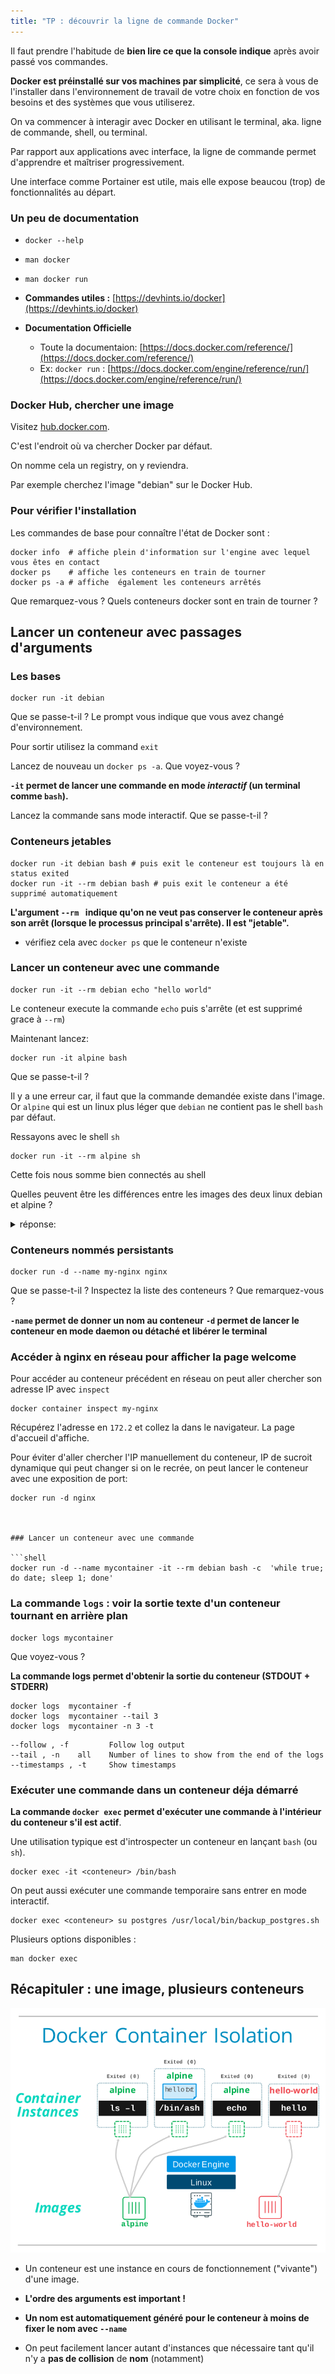 ```yaml
---
title: "TP : découvrir la ligne de commande Docker"
---
```


<!-- ## Objectifs Pédagogiques
  - Connaître les outils permettant d'interagir avec docker
  - Lancer un conteneur avec des passages d'arguments
  - Savoir utiliser les commandes ps, run, logs, exec -->


<!-- --- -->

<!-- # Mentalité :
![](../assets/images/changingThings.jpg) -->

Il faut prendre l'habitude de **bien lire ce que la console indique** après avoir passé vos commandes.


<!-- --- -->

**Docker est préinstallé sur vos machines par simplicité**, ce sera à vous de l'installer dans l'environnement de travail de votre choix en fonction de vos besoins et des systèmes que vous utiliserez.

On va commencer à interagir avec Docker en utilisant le terminal, aka. ligne de commande, shell, ou terminal.

Par rapport aux applications avec interface, la ligne de commande permet d'apprendre et maîtriser progressivement. 

Une interface comme Portainer est utile, mais elle expose beaucou (trop) de fonctionnalités au départ.

<!-- --- -->

### Un peu de documentation

- `docker --help`
- `man docker`
- `man docker run`

- **Commandes utiles :** [https://devhints.io/docker](https://devhints.io/docker)

- **Documentation Officielle**
  - Toute la documentaion: [https://docs.docker.com/reference/](https://docs.docker.com/reference/)
  - Ex: `docker run` : [https://docs.docker.com/engine/reference/run/](https://docs.docker.com/engine/reference/run/)



<!-- --- -->

<!-- ## Lancer un conteneur "Hello world"

```shell
docker run hello-world
```

**Décomposons cette «ligne de commande»** 

* Le prompt
```shell
"$" est le caractère indiquant qu'on va entrer une commande dans un "PROMPT" 

user@machine:~$ est un prompt plus réaliste mais plus long 
```
* La commande 
```shell
"docker" est ici l'exécutable qu'on appelle sur la machine locale
```
* L'argument
```shell
"run" est un argument qui indique à l'exécutable ce qu'on veut faire.
En l'occurence c'est une commande Docker.
```
* Le sous-argument, le paramètre de la commande
```shell"
"hello-world"" est le nom d'une image Docker sur le DockerHub 
```
cf. [https://hub.docker.com/_/hello-world/](https://hub.docker.com/_/hello-world/) -->

<!-- --- -->

### Docker Hub, chercher une image

Visitez [hub.docker.com](https://hub.docker.com).

C'est l'endroit où va chercher Docker par défaut. 

On nomme cela un registry, on y reviendra.

Par exemple cherchez l'image "debian" sur le Docker Hub.

<!-- --- -->

### Pour vérifier l'installation

Les commandes de base pour connaître l'état de Docker sont :

```shell
docker info  # affiche plein d'information sur l'engine avec lequel vous êtes en contact
docker ps    # affiche les conteneurs en train de tourner
docker ps -a # affiche  également les conteneurs arrêtés
```

Que remarquez-vous ? Quels conteneurs docker sont en train de tourner ?

<!-- --- -->

## Lancer un conteneur avec passages d'arguments

### Les bases

```shell
docker run -it debian 
```
Que se passe-t-il ? Le prompt vous indique que vous avez changé d'environnement.

Pour sortir utilisez la command `exit`

Lancez de nouveau un `docker ps -a`. Que voyez-vous ? 

**`-it` permet de lancer une commande en mode _interactif_ (un terminal comme `bash`).**

Lancez la commande sans mode interactif. Que se passe-t-il ?

<!-- --- -->

### Conteneurs jetables 

```shell
docker run -it debian bash # puis exit le conteneur est toujours là en status exited
docker run -it --rm debian bash # puis exit le conteneur a été supprimé automatiquement
```
**L'argument `--rm ` indique qu'on ne veut pas conserver le conteneur après son arrêt (lorsque le processus principal s'arrête). Il est "jetable".**

- vérifiez cela avec `docker ps` que le conteneur n'existe

### Lancer un conteneur avec une commande

```shell
docker run -it --rm debian echo "hello world"
```

Le conteneur execute la commande `echo` puis s'arrête (et est supprimé grace à `--rm`)

Maintenant lancez:

```shell
docker run -it alpine bash
```

Que se passe-t-il ? 

Il y a une erreur car, il faut que la commande demandée existe dans l'image. Or `alpine` qui est un linux plus léger que `debian` ne contient pas le shell `bash` par défaut.

Ressayons avec le shell `sh`

```shell
docker run -it --rm alpine sh
```

Cette fois nous somme bien connectés au shell


Quelles peuvent être les différences entre les images des deux linux debian et alpine ?

<details><summary>réponse:</summary>

Alpine est un linux plus léger qui contient beaucoup moins de programme et dans des versions allégées par rapport à debian. Ce qui peut être un avantage ou un inconvénient.

Alpine utilise un gestionnaire de paquet différent appelé `apk`.

Alpine a des commandes dont la syntaxe peut être différente de debian par exemple `useradd` n'a pas les même options. Il faudra y être attentif pour la création de dockerfiles.

</details>

### Conteneurs nommés persistants

```shell
docker run -d --name my-nginx nginx
```
Que se passe-t-il ? Inspectez la liste des conteneurs ? Que remarquez-vous ? 

**`-name` permet de donner un nom au conteneur**
**`-d` permet de lancer le conteneur en mode **daemon** ou **détaché** et libérer le terminal**

### Accéder à nginx en réseau pour afficher la page welcome

Pour accéder au conteneur précédent en réseau on peut aller chercher son adresse IP avec `inspect`

```shell
docker container inspect my-nginx
```

Récupérez l'adresse en `172.2` et collez la dans le navigateur. La page d'accueil d'affiche.


Pour éviter d'aller chercher l'IP manuellement du conteneur, IP de sucroit dynamique qui peut changer si on le recrée, on peut lancer le conteneur avec une exposition de port:

```shell
docker run -d nginx



### Lancer un conteneur avec une commande

```shell
docker run -d --name mycontainer -it --rm debian bash -c  'while true; do date; sleep 1; done' 
```


### La commande `logs` : voir la sortie texte d'un conteneur tournant en arrière plan

```shell
docker logs mycontainer
```
Que voyez-vous ? 

**La commande logs permet d'obtenir la sortie du conteneur (STDOUT + STDERR)**

```shell
docker logs  mycontainer -f 
docker logs  mycontainer --tail 3 
docker logs  mycontainer -n 3 -t 

```

```shell
--follow , -f         Follow log output
--tail , -n    all    Number of lines to show from the end of the logs
--timestamps , -t     Show timestamps
```

<!-- --- -->


### Exécuter une commande dans un conteneur déja démarré

**La commande `docker exec` permet d'exécuter une commande à l'intérieur du conteneur s'il est actif**.

Une utilisation typique est d'introspecter un conteneur en lançant `bash` (ou `sh`).

```
docker exec -it <conteneur> /bin/bash
```

On peut aussi exécuter une commande temporaire sans entrer en mode interactif.

```
docker exec <conteneur> su postgres /usr/local/bin/backup_postgres.sh
```

Plusieurs options disponibles :
```
man docker exec 
```

<!-- --- -->

## Récapituler : une image, plusieurs conteneurs

![](../assets/images/ops-basics-isolation.svg)

- Un conteneur est une instance en cours de fonctionnement ("vivante") d'une image.

- **L'ordre des arguments est important !**
- **Un nom est automatiquement généré pour le conteneur à moins de fixer le nom avec `--name`**
- On peut facilement lancer autant d'instances que nécessaire tant qu'il n'y a **pas de collision** de **nom** (notamment)

<!-- --- -->
